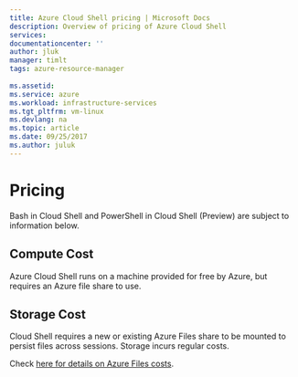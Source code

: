 ```yaml
---
title: Azure Cloud Shell pricing | Microsoft Docs
description: Overview of pricing of Azure Cloud Shell
services: 
documentationcenter: ''
author: jluk
manager: timlt
tags: azure-resource-manager
 
ms.assetid: 
ms.service: azure
ms.workload: infrastructure-services
ms.tgt_pltfrm: vm-linux
ms.devlang: na
ms.topic: article
ms.date: 09/25/2017
ms.author: juluk
---
```


# Pricing
Bash in Cloud Shell and PowerShell in Cloud Shell (Preview) are subject to information below.

## Compute Cost
Azure Cloud Shell runs on a machine provided for free by Azure, but requires an Azure file share to use. 

## Storage Cost
Cloud Shell requires a new or existing Azure Files share to be mounted to persist files across sessions. Storage incurs regular costs.

Check [here for details on Azure Files costs](https://azure.microsoft.com/pricing/details/storage/files/). 